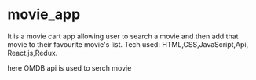 # movie_app
It is a movie cart app allowing user to search a movie and then add that movie to their favourite movie's list.
Tech used: HTML,CSS,JavaScript,Api, React.js,Redux.

here OMDB api is used to serch movie
